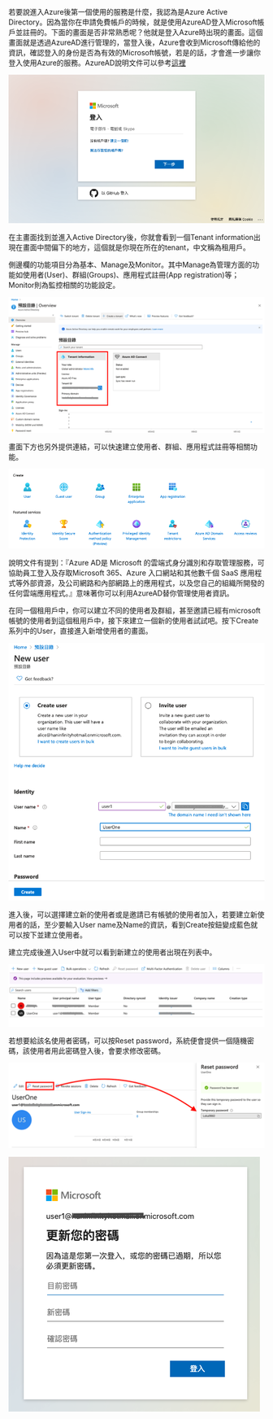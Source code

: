 若要說進入Azure後第一個使用的服務是什麼，我認為是Azure Active Directory。因為當你在申請免費帳戶的時候，就是使用AzureAD登入Microsoft帳戶並註冊的。下面的畫面是否非常熟悉呢？他就是登入Azure時出現的畫面。這個畫面就是透過AzureAD進行管理的，當登入後，Azure會收到Microsoft傳給他的資訊，確認登入的身份是否為有效的Microsoft帳號，若是的話，才會進一步讓你登入使用Azure的服務。AzureAD說明文件可以參考[這裡](https://docs.microsoft.com/zh-tw/azure/active-directory/fundamentals/active-directory-whatis)

![image-20200916225608544](https://raw.githubusercontent.com/HanInfinity/iron12th_Azure/master/uPic/image-20200916225608544.png)

在主畫面找到並進入Active Directory後，你就會看到一個Tenant information出現在畫面中間偏下的地方，這個就是你現在所在的tenant，中文稱為租用戶。

側邊欄的功能項目分為基本、Manage及Monitor。其中Manage為管理方面的功能如使用者(User)、群組(Groups)、應用程式註冊(App registration)等；Monitor則為監控相關的功能設定。

![image-20200916230850224](https://raw.githubusercontent.com/HanInfinity/iron12th_Azure/master/uPic/image-20200916230850224.png)

畫面下方也另外提供連結，可以快速建立使用者、群組、應用程式註冊等相關功能。

![image-20200916231547056](https://raw.githubusercontent.com/HanInfinity/iron12th_Azure/master/uPic/image-20200916231547056.png)

說明文件有提到：『Azure AD是 Microsoft 的雲端式身分識別和存取管理服務，可協助員工登入及存取Microsoft 365、Azure 入口網站和其他數千個 SaaS 應用程式等外部資源，及公司網路和內部網路上的應用程式，以及您自己的組織所開發的任何雲端應用程式。』意味著你可以利用AzureAD替你管理使用者資訊。

在同一個租用戶中，你可以建立不同的使用者及群組，甚至邀請已經有microsoft帳號的使用者到這個租用戶中，接下來建立一個新的使用者試試吧。按下Create系列中的User，直接進入新增使用者的畫面。

![image-20200917005111068](https://raw.githubusercontent.com/HanInfinity/iron12th_Azure/master/uPic/image-20200917005111068.png)

進入後，可以選擇建立新的使用者或是邀請已有帳號的使用者加入，若要建立新使用者的話，至少要輸入User name及Name的資訊，看到Create按鈕變成藍色就可以按下並建立使用者。

建立完成後進入User中就可以看到新建立的使用者出現在列表中。

![image-20200917005559647](https://raw.githubusercontent.com/HanInfinity/iron12th_Azure/master/uPic/image-20200917005559647.png)

若想要給該名使用者密碼，可以按Reset password，系統便會提供一個隨機密碼，該使用者用此密碼登入後，會要求修改密碼。

![image-20200917005834922](https://raw.githubusercontent.com/HanInfinity/iron12th_Azure/master/uPic/image-20200917005834922.png)

![image-20200917010121176](https://raw.githubusercontent.com/HanInfinity/iron12th_Azure/master/uPic/image-20200917010121176.png)